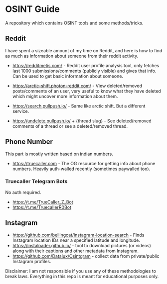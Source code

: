 # OSINT Guide

A repository which contains OSINT tools and some methods/tricks.

## Reddit 

I have spent a sizeable amount of my time on Reddit, and here is how to find as much as information about someone from their reddit activity.

- https://redditmetis.com/ - Reddit user profile analysis tool, only fetches last 1000 submissions/comments (publicly visible) and gives that info. Can be used to get basic information about someone.

- https://arctic-shift.photon-reddit.com/ - View deleted/removed posts/comments of an user, very useful to know what they have deleted which might uncover more information about them.

- https://search.pullpush.io/ - Same like arctic shift. But a different service.

- https://undelete.pullpush.io/ + {thread slug} - See deleted/removed comments of a thread or see a deleted/removed thread.

## Phone Number

This part is mostly written based on indian numbers.

- https://truecaller.com - The OG resource for getting info about phone numbers. Heavily auth-walled recently (sometimes paywalled too).

### Truecaller Telegram Bots

No auth required.

- https://t.me/TrueCaller_Z_Bot
- https://t.me/TruecallerR0Bot


## Instagram
- https://github.com/bellingcat/instagram-location-search - Finds Instagram location IDs near a specified latitude and longitude.
- https://instaloader.github.io/ - tool to download pictures (or videos) along with their captions and other metadata from Instagram.
- https://github.com/Datalux/Osintgram - collect data from private/public Instagram profiles.

Disclaimer: I am not responsible if you use any of these methodologies to break laws. Everything in this repo is meant for educational purposes only.
